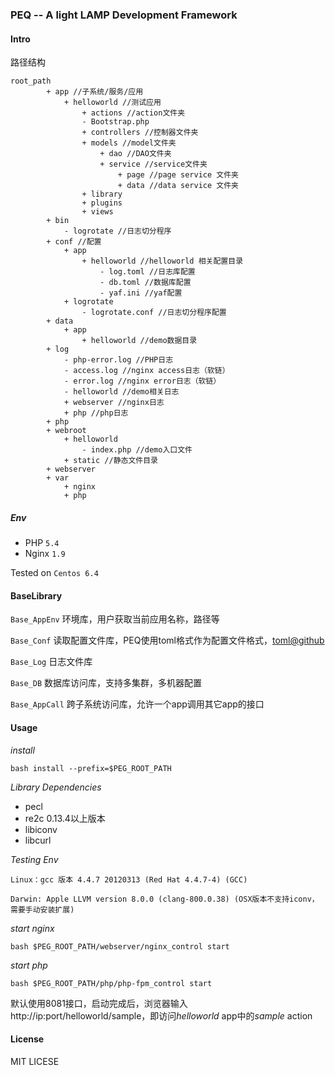 ### PEQ -- A light LAMP Development Framework

#### Intro

路径结构

    root_path
            + app //子系统/服务/应用
                + helloworld //测试应用
                    + actions //action文件夹
                    - Bootstrap.php
                    + controllers //控制器文件夹
                    + models //model文件夹
                        + dao //DAO文件夹
                        + service //service文件夹
                            + page //page service 文件夹
                            + data //data service 文件夹
                    + library
                    + plugins
                    + views
            + bin 
                - logrotate //日志切分程序
            + conf //配置
                + app
                    + helloworld //helloworld 相关配置目录
                        - log.toml //日志库配置
                        - db.toml //数据库配置
                        - yaf.ini //yaf配置
                + logrotate
                    - logrotate.conf //日志切分程序配置
            + data
                + app
                    + helloworld //demo数据目录
            + log
                - php-error.log //PHP日志
                - access.log //nginx access日志（软链）
                - error.log //nginx error日志（软链）
                - helloworld //demo相关日志
                + webserver //nginx日志
                + php //php日志
            + php
            + webroot
                + helloworld
                    - index.php //demo入口文件
                + static //静态文件目录 
            + webserver
            + var
                + nginx
                + php
    

##### Env

* PHP `5.4`
* Nginx `1.9`

Tested on `Centos 6.4`

#### BaseLibrary

`Base_AppEnv` 环境库，用户获取当前应用名称，路径等

`Base_Conf`
读取配置文件库，PEQ使用toml格式作为配置文件格式，[toml@github](https://github.com/toml-lang/toml)

`Base_Log` 日志文件库

`Base_DB` 数据库访问库，支持多集群，多机器配置

`Base_AppCall` 跨子系统访问库，允许一个app调用其它app的接口

#### Usage

*install*   
    
    bash install --prefix=$PEG_ROOT_PATH

*Library Dependencies*

* pecl
* re2c 0.13.4以上版本
* libiconv
* libcurl

*Testing Env*

    Linux：gcc 版本 4.4.7 20120313 (Red Hat 4.4.7-4) (GCC)

    Darwin: Apple LLVM version 8.0.0 (clang-800.0.38) (OSX版本不支持iconv，需要手动安装扩展)

*start nginx*

    bash $PEG_ROOT_PATH/webserver/nginx_control start

*start php*
    
    bash $PEG_ROOT_PATH/php/php-fpm_control start

默认使用8081接口，启动完成后，浏览器输入 http://ip:port/helloworld/sample，即访问*helloworld*
app中的*sample* action


#### License

MIT LICESE
